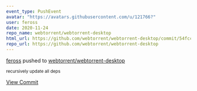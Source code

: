 ```yaml
---
event_type: PushEvent
avatar: "https://avatars.githubusercontent.com/u/121766?"
user: feross
date: 2020-11-24
repo_name: webtorrent/webtorrent-desktop
html_url: https://github.com/webtorrent/webtorrent-desktop/commit/54fcc5057b711896093657685e5e6148938edd5a
repo_url: https://github.com/webtorrent/webtorrent-desktop
---
```


<a href='https://github.com/feross' target='_blank'>feross</a> pushed to <a href='https://github.com/webtorrent/webtorrent-desktop' target='_blank'>webtorrent/webtorrent-desktop</a>

<small>recursively update all deps</small>

<a href='https://github.com/webtorrent/webtorrent-desktop/commit/54fcc5057b711896093657685e5e6148938edd5a' target='_blank'>View Commit</a>